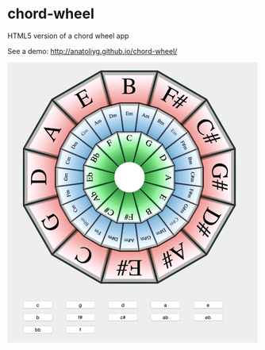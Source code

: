 # chord-wheel

HTML5 version of a chord wheel app

See a demo: http://anatoliyg.github.io/chord-wheel/

![](https://raw.githubusercontent.com/anatoliyg/chord-wheel/master/img/screen.png)
